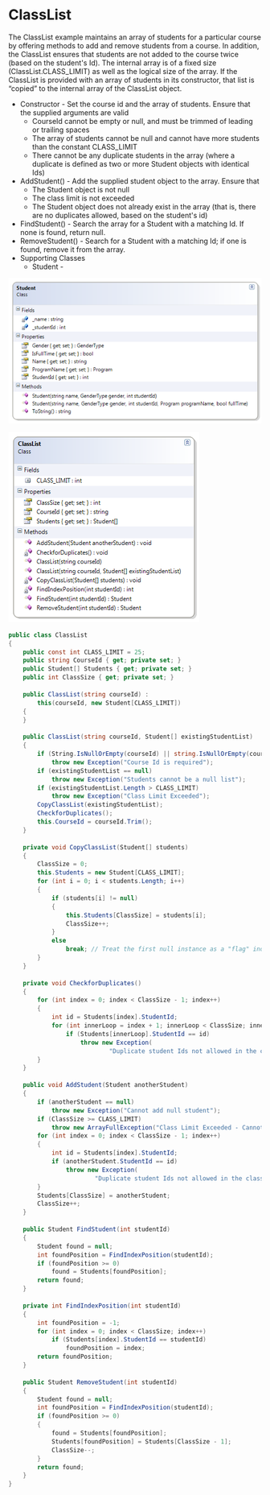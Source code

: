 ---
---
# ClassList

The ClassList example maintains an array of students for a particular course by offering methods to add and remove students from a course. In addition, the ClassList ensures that students are not added to the course twice (based on the student's Id). The internal array is of a fixed size (ClassList.CLASS_LIMIT) as well as the logical size of the array. If the ClassList is provided with an array of students in its constructor, that list is “copied” to the internal array of the ClassList object.

* Constructor - Set the course id and the array of students. Ensure that the supplied arguments are valid
  * CourseId cannot be empty or null, and must be trimmed of leading or trailing spaces
  * The array of students cannot be null and cannot have more students than the constant CLASS_LIMIT
  * There cannot be any duplicate students in the array (where a duplicate is defined as two or more Student objects with identical Ids)
* AddStudent() - Add the supplied student object to the array. Ensure that
  * The Student object is not null
  * The class limit is not exceeded
  * The Student object does not already exist in the array (that is, there are no duplicates allowed, based on the student's id)
* FindStudent() - Search the array for a Student with a matching Id. If none is found, return null.
* RemoveStudent() - Search for a Student with a matching Id; if one is found, remove it from the array.
* Supporting Classes
  * Student - 

![](L-Student.png)

![](L-ClassList.png)

```csharp
public class ClassList
{
    public const int CLASS_LIMIT = 25;
    public string CourseId { get; private set; }
    public Student[] Students { get; private set; }
    public int ClassSize { get; private set; }

    public ClassList(string courseId) :
        this(courseId, new Student[CLASS_LIMIT])
    {
    }

    public ClassList(string courseId, Student[] existingStudentList)
    {
        if (String.IsNullOrEmpty(courseId) || string.IsNullOrEmpty(courseId.Trim()))
            throw new Exception("Course Id is required");
        if (existingStudentList == null)
            throw new Exception("Students cannot be a null list");
        if (existingStudentList.Length > CLASS_LIMIT)
            throw new Exception("Class Limit Exceeded");
        CopyClassList(existingStudentList);
        CheckforDuplicates();
        this.CourseId = courseId.Trim();
    }

    private void CopyClassList(Student[] students)
    {
        ClassSize = 0;
        this.Students = new Student[CLASS_LIMIT];
        for (int i = 0; i < students.Length; i++)
        {
            if (students[i] != null)
            {
                this.Students[ClassSize] = students[i];
                ClassSize++;
            }
            else
                break; // Treat the first null instance as a "flag" indicating the end of actual student objects in the array
        }
    }

    private void CheckforDuplicates()
    {
        for (int index = 0; index < ClassSize - 1; index++)
        {
            int id = Students[index].StudentId;
            for (int innerLoop = index + 1; innerLoop < ClassSize; innerLoop++)
                if (Students[innerLoop].StudentId == id)
                    throw new Exception(
                            "Duplicate student Ids not allowed in the class list");
        }
    }

    public void AddStudent(Student anotherStudent)
    {
        if (anotherStudent == null)
            throw new Exception("Cannot add null student");
        if (ClassSize >= CLASS_LIMIT)
            throw new ArrayFullException("Class Limit Exceeded - Cannot add student");
        for (int index = 0; index < ClassSize - 1; index++)
        {
            int id = Students[index].StudentId;
            if (anotherStudent.StudentId == id)
                throw new Exception(
                        "Duplicate student Ids not allowed in the class list");
        }
        Students[ClassSize] = anotherStudent;
        ClassSize++;
    }

    public Student FindStudent(int studentId)
    {
        Student found = null;
        int foundPosition = FindIndexPosition(studentId);
        if (foundPosition >= 0)
            found = Students[foundPosition];
        return found;
    }

    private int FindIndexPosition(int studentId)
    {
        int foundPosition = -1;
        for (int index = 0; index < ClassSize; index++)
            if (Students[index].StudentId == studentId)
                foundPosition = index;
        return foundPosition;
    }

    public Student RemoveStudent(int studentId)
    {
        Student found = null;
        int foundPosition = FindIndexPosition(studentId);
        if (foundPosition >= 0)
        {
            found = Students[foundPosition];
            Students[foundPosition] = Students[ClassSize - 1];
            ClassSize--;
        }
        return found;
    }
}
```
